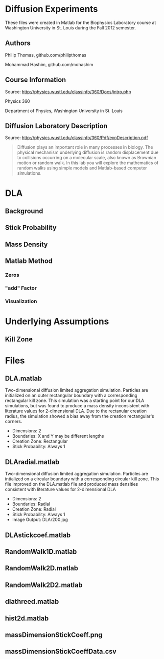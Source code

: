 # Diffusion Experiments
These files were created in Matlab for the Biophysics Laboratory course at Washington University in St. Louis during the Fall 2012 semester.

## Authors

Philip Thomas, github.com/philipthomas

Mohammad Hashim, github.com/mohashim

## Course Information
Source: http://physics.wustl.edu/classinfo/360/Docs/intro.php

Physics 360

Department of Physics, Washington University in St. Louis

## Diffusion Laboratory Description

Source: http://physics.wustl.edu/classinfo/360/Pdf/expDescription.pdf

> Diffusion plays an important role in many processes in biology.  The physical mechanism underlying diffusion is random displacement due to collisions occurring on a molecular scale, also known as Brownian motion or random walk.  In this lab you will explore the mathematics of random walks using simple models and Matlab-based computer simulations.

# DLA

## Background

## Stick Probability

## Mass Density

## Matlab Method

### Zeros
### "add" Factor
### Visualization

# Underlying Assumptions

## Kill Zone

# Files

## DLA.matlab	

Two-dimensional diffusion limited aggregation simulation. Particles are initialized on an outer rectangular boundary with a corresponding rectangular kill zone. This simulation was a starting point for our DLA simulations, but was found to produce a mass density inconsistent with literature values for 2-dimensional DLA. Due to the rectanular creation radius, the simulation showed a bias away from the creation rectangular's corners. 

* Dimensions: 2
* Boundaries: X and Y may be different lengths
* Creation Zone: Rectangular
* Stick Probability: Always 1

## DLAradial.matlab
Two-dimensional diffusion limited aggregation simulation. Particles are intialized on a circular boundary with a corresponding circular kill zone. This file improved on the DLA.matlab file and produced mass densities consistent with literature values for 2-dimensional DLA

* Dimensions: 2
* Boundaries: Radial
* Creation Zone: Radial
* Stick Probability: Always 1
* Image Output: DLAr200.jpg


## DLAstickcoef.matlab	
## RandomWalk1D.matlab	
## RandomWalk2D.matlab	
## RandomWalk2D2.matlab
## dlathreed.matlab	
## hist2d.matlab
## massDimensionStickCoeff.png	
## massDimensionStickCoeffData.csv
